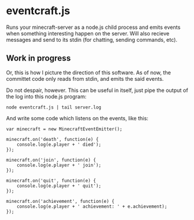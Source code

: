 eventcraft.js
=============

Runs your minecraft-server as a node.js child process and emits events when something interesting happen on the server. Will also recieve messages and send to its stdin (for chatting, sending commands, etc).


Work in progress
----------------

Or, this is how I picture the direction of this software. As of now, the committet code only reads from stdin, and emits the said events.

Do not despair, however. This can be useful in itself, just pipe the output of the log into this node.js program:

    node eventcraft.js | tail server.log
    

And write some code which listens on the events, like this:

    var minecraft = new MinecraftEventEmitter();

    minecraft.on('death', function(e) {
        console.log(e.player + ' died');
    });

    minecraft.on('join', function(e) {
        console.log(e.player + ' join');
    });

    minecraft.on('quit', function(e) {
        console.log(e.player + ' quit');
    });

    minecraft.on('achievement', function(e) {
        console.log(e.player + ' achievement: ' + e.achievement);
    });
